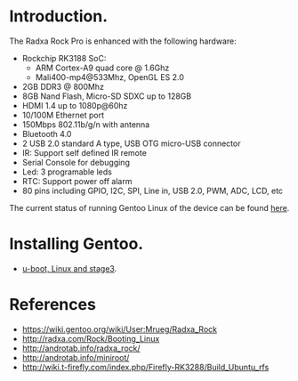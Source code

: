 # Introduction.

The Radxa Rock Pro is enhanced with the following hardware:

 - Rockchip RK3188 SoC:
   - ARM Cortex-A9 quad core @ 1.6Ghz
   - Mali400-mp4@533Mhz, OpenGL ES 2.0
 - 2GB DDR3 @ 800Mhz
 - 8GB Nand Flash, Micro-SD SDXC up to 128GB
 - HDMI 1.4 up to 1080p@60hz
 - 10/100M Ethernet port
 - 150Mbps 802.11b/g/n with antenna
 - Bluetooth 4.0
 - 2 USB 2.0 standard A type,  	USB OTG micro-USB connector
 - IR: Support self defined IR remote
 - Serial Console for debugging
 - Led: 3 programable leds
 - RTC: Support power off alarm
 - 80 pins including GPIO, I2C, SPI, Line in, USB 2.0, PWM, ADC, LCD, etc

The current status of running Gentoo Linux of the device can be found
[here](status.md).

# Installing Gentoo.

 - [u-boot, Linux and stage3](gentoo.md).

# References

- https://wiki.gentoo.org/wiki/User:Mrueg/Radxa_Rock
- http://radxa.com/Rock/Booting_Linux
- http://androtab.info/radxa_rock/
- http://androtab.info/miniroot/
- http://wiki.t-firefly.com/index.php/Firefly-RK3288/Build_Ubuntu_rfs